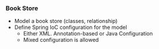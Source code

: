 ### Book Store

- Model a book store (classes, relationship) 
- Define Spring IoC configuration for the model
  * Either XML. Annotation-based or Java Configuration
  * Mixed configuration is allowed